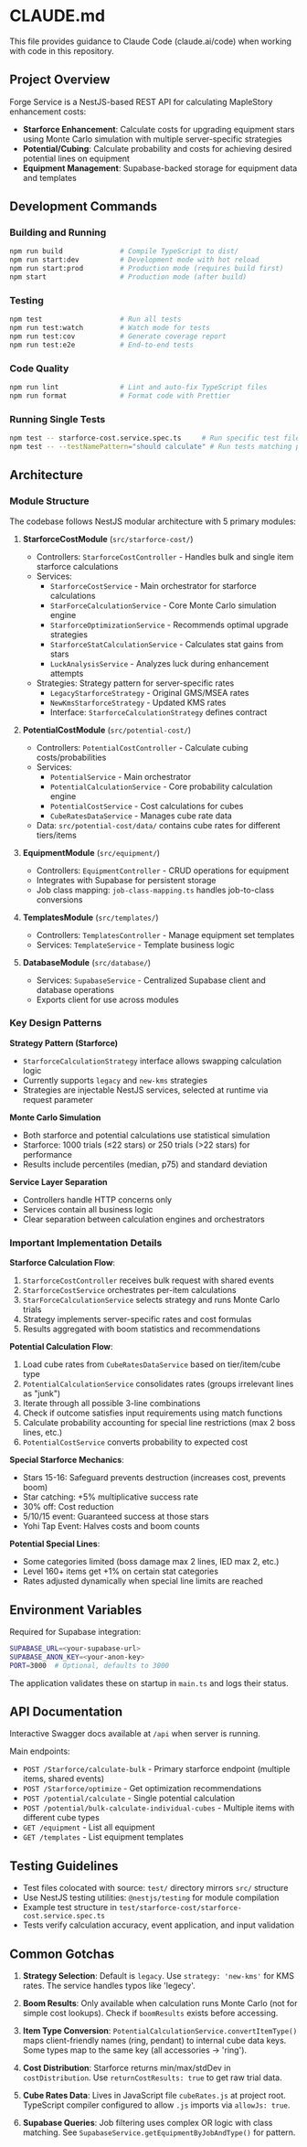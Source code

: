 # CLAUDE.md

This file provides guidance to Claude Code (claude.ai/code) when working with code in this repository.

## Project Overview

Forge Service is a NestJS-based REST API for calculating MapleStory enhancement costs:
- **Starforce Enhancement**: Calculate costs for upgrading equipment stars using Monte Carlo simulation with multiple server-specific strategies
- **Potential/Cubing**: Calculate probability and costs for achieving desired potential lines on equipment
- **Equipment Management**: Supabase-backed storage for equipment data and templates

## Development Commands

### Building and Running
```bash
npm run build              # Compile TypeScript to dist/
npm run start:dev          # Development mode with hot reload
npm run start:prod         # Production mode (requires build first)
npm start                  # Production mode (after build)
```

### Testing
```bash
npm test                   # Run all tests
npm run test:watch         # Watch mode for tests
npm run test:cov           # Generate coverage report
npm run test:e2e           # End-to-end tests
```

### Code Quality
```bash
npm run lint               # Lint and auto-fix TypeScript files
npm run format             # Format code with Prettier
```

### Running Single Tests
```bash
npm test -- starforce-cost.service.spec.ts     # Run specific test file
npm test -- --testNamePattern="should calculate" # Run tests matching pattern
```

## Architecture

### Module Structure

The codebase follows NestJS modular architecture with 5 primary modules:

1. **StarforceCostModule** (`src/starforce-cost/`)
   - Controllers: `StarforceCostController` - Handles bulk and single item starforce calculations
   - Services:
     - `StarforceCostService` - Main orchestrator for starforce calculations
     - `StarForceCalculationService` - Core Monte Carlo simulation engine
     - `StarforceOptimizationService` - Recommends optimal upgrade strategies
     - `StarforceStatCalculationService` - Calculates stat gains from stars
     - `LuckAnalysisService` - Analyzes luck during enhancement attempts
   - Strategies: Strategy pattern for server-specific rates
     - `LegacyStarforceStrategy` - Original GMS/MSEA rates
     - `NewKmsStarforceStrategy` - Updated KMS rates
     - Interface: `StarforceCalculationStrategy` defines contract

2. **PotentialCostModule** (`src/potential-cost/`)
   - Controllers: `PotentialCostController` - Calculate cubing costs/probabilities
   - Services:
     - `PotentialService` - Main orchestrator
     - `PotentialCalculationService` - Core probability calculation engine
     - `PotentialCostService` - Cost calculations for cubes
     - `CubeRatesDataService` - Manages cube rate data
   - Data: `src/potential-cost/data/` contains cube rates for different tiers/items

3. **EquipmentModule** (`src/equipment/`)
   - Controllers: `EquipmentController` - CRUD operations for equipment
   - Integrates with Supabase for persistent storage
   - Job class mapping: `job-class-mapping.ts` handles job-to-class conversions

4. **TemplatesModule** (`src/templates/`)
   - Controllers: `TemplatesController` - Manage equipment set templates
   - Services: `TemplateService` - Template business logic

5. **DatabaseModule** (`src/database/`)
   - Services: `SupabaseService` - Centralized Supabase client and database operations
   - Exports client for use across modules

### Key Design Patterns

**Strategy Pattern (Starforce)**
- `StarforceCalculationStrategy` interface allows swapping calculation logic
- Currently supports `legacy` and `new-kms` strategies
- Strategies are injectable NestJS services, selected at runtime via request parameter

**Monte Carlo Simulation**
- Both starforce and potential calculations use statistical simulation
- Starforce: 1000 trials (≤22 stars) or 250 trials (>22 stars) for performance
- Results include percentiles (median, p75) and standard deviation

**Service Layer Separation**
- Controllers handle HTTP concerns only
- Services contain all business logic
- Clear separation between calculation engines and orchestrators

### Important Implementation Details

**Starforce Calculation Flow**:
1. `StarforceCostController` receives bulk request with shared events
2. `StarforceCostService` orchestrates per-item calculations
3. `StarForceCalculationService` selects strategy and runs Monte Carlo trials
4. Strategy implements server-specific rates and cost formulas
5. Results aggregated with boom statistics and recommendations

**Potential Calculation Flow**:
1. Load cube rates from `CubeRatesDataService` based on tier/item/cube type
2. `PotentialCalculationService` consolidates rates (groups irrelevant lines as "junk")
3. Iterate through all possible 3-line combinations
4. Check if outcome satisfies input requirements using match functions
5. Calculate probability accounting for special line restrictions (max 2 boss lines, etc.)
6. `PotentialCostService` converts probability to expected cost

**Special Starforce Mechanics**:
- Stars 15-16: Safeguard prevents destruction (increases cost, prevents boom)
- Star catching: +5% multiplicative success rate
- 30% off: Cost reduction
- 5/10/15 event: Guaranteed success at those stars
- Yohi Tap Event: Halves costs and boom counts

**Potential Special Lines**:
- Some categories limited (boss damage max 2 lines, IED max 2, etc.)
- Level 160+ items get +1% on certain stat categories
- Rates adjusted dynamically when special line limits are reached

## Environment Variables

Required for Supabase integration:
```bash
SUPABASE_URL=<your-supabase-url>
SUPABASE_ANON_KEY=<your-anon-key>
PORT=3000  # Optional, defaults to 3000
```

The application validates these on startup in `main.ts` and logs their status.

## API Documentation

Interactive Swagger docs available at `/api` when server is running.

Main endpoints:
- `POST /Starforce/calculate-bulk` - Primary starforce endpoint (multiple items, shared events)
- `POST /Starforce/optimize` - Get optimization recommendations
- `POST /potential/calculate` - Single potential calculation
- `POST /potential/bulk-calculate-individual-cubes` - Multiple items with different cube types
- `GET /equipment` - List all equipment
- `GET /templates` - List equipment templates

## Testing Guidelines

- Test files colocated with source: `test/` directory mirrors `src/` structure
- Use NestJS testing utilities: `@nestjs/testing` for module compilation
- Example test structure in `test/starforce-cost/starforce-cost.service.spec.ts`
- Tests verify calculation accuracy, event application, and input validation

## Common Gotchas

1. **Strategy Selection**: Default is `legacy`. Use `strategy: 'new-kms'` for KMS rates. The service handles typos like 'legecy'.

2. **Boom Results**: Only available when calculation runs Monte Carlo (not for simple cost lookups). Check if `boomResults` exists before accessing.

3. **Item Type Conversion**: `PotentialCalculationService.convertItemType()` maps client-friendly names (ring, pendant) to internal cube data keys. Some types map to the same key (all accessories → 'ring').

4. **Cost Distribution**: Starforce returns min/max/stdDev in `costDistribution`. Use `returnCostResults: true` to get raw trial data.

5. **Cube Rates Data**: Lives in JavaScript file `cubeRates.js` at project root. TypeScript compiler configured to allow `.js` imports via `allowJs: true`.

6. **Supabase Queries**: Job filtering uses complex OR logic with class matching. See `SupabaseService.getEquipmentByJobAndType()` for pattern.
